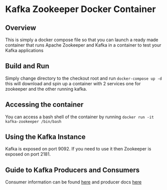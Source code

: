 # Kafka Zookeeper Docker Container
## Overview
This is simply a docker compose file so that you can launch a ready made container that runs Apache Zookeeper and Kafka in a container to test your Kafka applications

## Build and Run
Simply change directory to the checkout root and run
```docker-compose up -d```
this will download and spin up a container with 2 services one for zookeeper and the other running kafka. 

## Accessing the container 
You can access a bash shell of the container by running 
```docker run -it kafka-zookeeper /bin/bash```

## Using the Kafka Instance
Kafka is exposed on port 9092. If you need to use it then Zookeeper is exposed on port 2181.

## Guide to Kafka Producers and Consumers
Consumer information can be found [here](https://docs.confluent.io/platform/current/clients/consumer.html) and producer docs [here](
https://docs.confluent.io/platform/current/clients/producer.html)